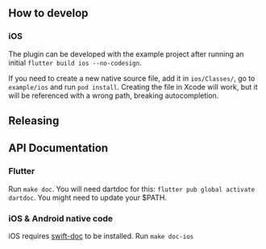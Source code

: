 ## How to develop

### iOS

The plugin can be developed with the example project after running an initial `flutter build ios --no-codesign`.

If you need to create a new native source file, add it in `ios/Classes/`, go to `example/ios` and run `pod install`. Creating the file in Xcode will work, but it will be referenced with a wrong path, breaking autocompletion.

## Releasing

## API Documentation

### Flutter

Run `make doc`. You will need dartdoc for this: `flutter pub global activate dartdoc`. You might need to update your $PATH.

### iOS & Android native code

iOS requires [swift-doc](https://github.com/SwiftDocOrg/swift-doc) to be installed. Run `make doc-ios`